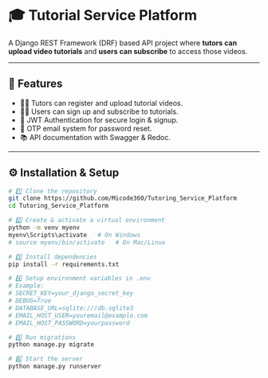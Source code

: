 # 🎓 Tutorial Service Platform

A Django REST Framework (DRF) based API project where **tutors can upload video tutorials** and **users can subscribe** to access those videos.

---

## 🚀 Features
- 👩‍🏫 Tutors can register and upload tutorial videos.  
- 👨‍🎓 Users can sign up and subscribe to tutorials.  
- 🔐 JWT Authentication for secure login & signup.  
- 📧 OTP email system for password reset.  
- 📚 API documentation with Swagger & Redoc.  

---

## ⚙️ Installation & Setup

```bash
# 1️⃣ Clone the repository
git clone https://github.com/Micode360/Tutoring_Service_Platform
cd Tutoring_Service_Platform

# 2️⃣ Create & activate a virtual environment
python -m venv myenv
myenv\Scripts\activate   # On Windows
# source myenv/bin/activate   # On Mac/Linux

# 3️⃣ Install dependencies
pip install -r requirements.txt

# 4️⃣ Setup environment variables in .env
# Example:
# SECRET_KEY=your_django_secret_key
# DEBUG=True
# DATABASE_URL=sqlite:///db.sqlite3
# EMAIL_HOST_USER=youremail@example.com
# EMAIL_HOST_PASSWORD=yourpassword

# 5️⃣ Run migrations
python manage.py migrate

# 6️⃣ Start the server
python manage.py runserver
